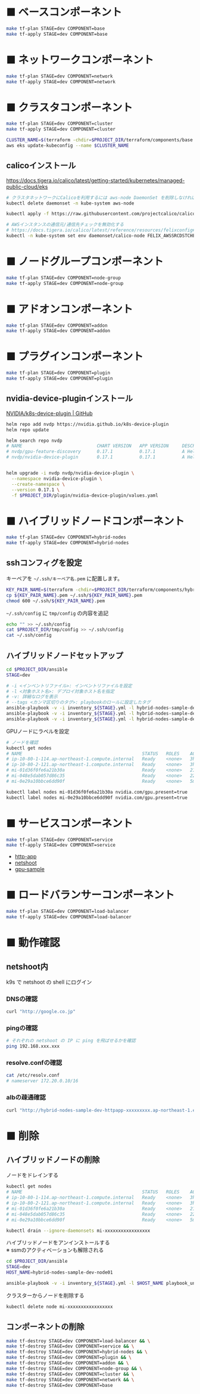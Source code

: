 # ■ ベースコンポーネント

```bash
make tf-plan STAGE=dev COMPONENT=base
make tf-apply STAGE=dev COMPONENT=base
```

# ■ ネットワークコンポーネント

```bash
make tf-plan STAGE=dev COMPONENT=network
make tf-apply STAGE=dev COMPONENT=network
```

# ■ クラスタコンポーネント

```bash
make tf-plan STAGE=dev COMPONENT=cluster
make tf-apply STAGE=dev COMPONENT=cluster

CLUSTER_NAME=$(terraform -chdir=$PROJECT_DIR/terraform/components/base output -raw cluster_name)
aws eks update-kubeconfig --name $CLUSTER_NAME
```

## calicoインストール

https://docs.tigera.io/calico/latest/getting-started/kubernetes/managed-public-cloud/eks

```bash
# クラスタネットワークにCalicoを利用するには aws-node DaemonSet を削除しなければならない
kubectl delete daemonset -n kube-system aws-node

kubectl apply -f https://raw.githubusercontent.com/projectcalico/calico/v3.29.2/manifests/calico-vxlan.yaml

# AWSインスタンスの通信元/通信先チェックを無効化する
# https://docs.tigera.io/calico/latest/reference/resources/felixconfig#aws-integration
kubectl -n kube-system set env daemonset/calico-node FELIX_AWSSRCDSTCHECK=DoNothing
```

# ■ ノードグループコンポーネント

```bash
make tf-plan STAGE=dev COMPONENT=node-group
make tf-apply STAGE=dev COMPONENT=node-group
```


# ■ アドオンコンポーネント

```bash
make tf-plan STAGE=dev COMPONENT=addon
make tf-apply STAGE=dev COMPONENT=addon
```

# ■ プラグインコンポーネント

```bash
make tf-plan STAGE=dev COMPONENT=plugin
make tf-apply STAGE=dev COMPONENT=plugin
```

## nvidia-device-pluginインストール

[NVIDIA/k8s-device-plugin | GitHub](https://github.com/NVIDIA/k8s-device-plugin)

```bash
helm repo add nvdp https://nvidia.github.io/k8s-device-plugin
helm repo update

helm search repo nvdp
# NAME                            CHART VERSION   APP VERSION     DESCRIPTION
# nvdp/gpu-feature-discovery      0.17.1          0.17.1          A Helm chart for gpu-feature-discovery on Kuber...
# nvdp/nvidia-device-plugin       0.17.1          0.17.1          A Helm chart for the nvidia-device-plugin on Ku...


helm upgrade -i nvdp nvdp/nvidia-device-plugin \
  --namespace nvidia-device-plugin \
  --create-namespace \
  --version 0.17.1 \
  -f $PROJECT_DIR/plugin/nvidia-device-plugin/values.yaml
```


# ■ ハイブリッドノードコンポーネント

```bash
make tf-plan STAGE=dev COMPONENT=hybrid-nodes
make tf-apply STAGE=dev COMPONENT=hybrid-nodes
```

## sshコンフィグを設定

キーペアを `~/.ssh/キーペア名.pem` に配置します。

```bash
KEY_PAIR_NAME=$(terraform -chdir=$PROJECT_DIR/terraform/components/hybrid-nodes output -raw key_pair_name)
cp ${KEY_PAIR_NAME}.pem ~/.ssh/${KEY_PAIR_NAME}.pem
chmod 600 ~/.ssh/${KEY_PAIR_NAME}.pem
```

`~/.ssh/config` に `tmp/config` の内容を追記

```bash
echo "" >> ~/.ssh/config
cat $PROJECT_DIR/tmp/config >> ~/.ssh/config
cat ~/.ssh/config
```

## ハイブリッドノードセットアップ

```bash
cd $PROJECT_DIR/ansible
STAGE=dev

# -i <インベントリファイル>: インベントリファイルを設定
# -l <対象ホスト名>: デプロイ対象ホスト名を指定
# -v: 詳細なログを表示
# --tags <カンマ区切りのタグ>: playbookのロールに設定したタグ
ansible-playbook -v -i inventory_${STAGE}.yml -l hybrid-nodes-sample-dev-node01 --tags gpu playbook.yml
ansible-playbook -v -i inventory_${STAGE}.yml -l hybrid-nodes-sample-dev-node02 --tags gpu playbook.yml
ansible-playbook -v -i inventory_${STAGE}.yml -l hybrid-nodes-sample-dev-node03 --tags standard playbook.yml
```

GPUノードにラベルを設定

```bash
# ノードを確認
kubectl get nodes
# NAME                                             STATUS   ROLES    AGE     VERSION
# ip-10-80-1-114.ap-northeast-1.compute.internal   Ready    <none>   3h1m    v1.31.4-eks-0f56d01
# ip-10-80-2-121.ap-northeast-1.compute.internal   Ready    <none>   3h1m    v1.31.4-eks-0f56d01
# mi-01d36f0fe6a21b30a                             Ready    <none>   21m     v1.31.5-eks-5d632ec
# mi-048e5dab057d86c35                             Ready    <none>   22s     v1.31.5-eks-5d632ec
# mi-0e29a10bbce6dd90f                             Ready    <none>   5m53s   v1.31.5-eks-5d632ec

kubectl label nodes mi-01d36f0fe6a21b30a nvidia.com/gpu.present=true
kubectl label nodes mi-0e29a10bbce6dd90f nvidia.com/gpu.present=true
```


# ■ サービスコンポーネント

```bash
make tf-plan STAGE=dev COMPONENT=service
make tf-apply STAGE=dev COMPONENT=service
```

- [http-app](./service/http-app/README.md)
- [netshoot](./service/netshoot/README.md)
- [gpu-sample](./service/gpu-sample/README.md)

# ■ ロードバランサーコンポーネント

```bash
make tf-plan STAGE=dev COMPONENT=load-balancer
make tf-apply STAGE=dev COMPONENT=load-balancer
```

# ■ 動作確認

## netshoot内

k9s で netshoot の shell にログイン

### DNSの確認

```bash
curl "http://google.co.jp"
```

### pingの確認

```bash
# それぞれの netshoot の IP に ping を飛ばせるかを確認
ping 192.168.xxx.xxx
```


### resolve.confの確認

```bash
cat /etc/resolv.conf
# nameserver 172.20.0.10/16
```

### albの疎通確認

```bash
curl "http://hybrid-nodes-sample-dev-httpapp-xxxxxxxxx.ap-northeast-1.elb.amazonaws.com/"
```



# ■ 削除

## ハイブリッドノードの削除

ノードをドレインする

```bash
kubectl get nodes
# NAME                                             STATUS   ROLES    AGE     VERSION
# ip-10-80-1-114.ap-northeast-1.compute.internal   Ready    <none>   3h1m    v1.31.4-eks-0f56d01
# ip-10-80-2-121.ap-northeast-1.compute.internal   Ready    <none>   3h1m    v1.31.4-eks-0f56d01
# mi-01d36f0fe6a21b30a                             Ready    <none>   21m     v1.31.5-eks-5d632ec
# mi-048e5dab057d86c35                             Ready    <none>   22s     v1.31.5-eks-5d632ec
# mi-0e29a10bbce6dd90f                             Ready    <none>   5m53s   v1.31.5-eks-5d632ec

kubectl drain --ignore-daemonsets mi-xxxxxxxxxxxxxxxxx
```

ハイブリッドノードをアンインストールする  
※ ssmのアクティベーションも解除される

```bash
cd $PROJECT_DIR/ansible
STAGE=dev
HOST_NAME=hybrid-nodes-sample-dev-node01

ansible-playbook -v -i inventory_${STAGE}.yml -l $HOST_NAME playbook_uninstall.yml
```

クラスターからノードを削除する

```bash
kubectl delete node mi-xxxxxxxxxxxxxxxxx
```

## コンポーネントの削除

```bash
make tf-destroy STAGE=dev COMPONENT=load-balancer && \
make tf-destroy STAGE=dev COMPONENT=service && \
make tf-destroy STAGE=dev COMPONENT=hybrid-nodes && \
make tf-destroy STAGE=dev COMPONENT=plugin && \
make tf-destroy STAGE=dev COMPONENT=addon && \
make tf-destroy STAGE=dev COMPONENT=node-group && \
make tf-destroy STAGE=dev COMPONENT=cluster && \
make tf-destroy STAGE=dev COMPONENT=network && \
make tf-destroy STAGE=dev COMPONENT=base
```
